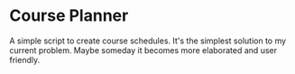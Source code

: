 # Course Planner

A simple script to create course schedules. It's the simplest solution to my current problem. Maybe someday it becomes more elaborated and user friendly.
